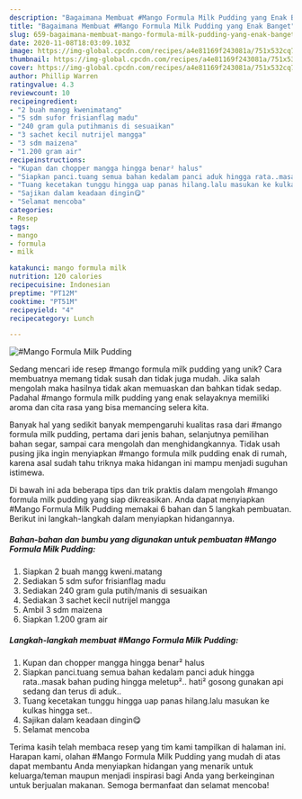 ```yaml
---
description: "Bagaimana Membuat #Mango Formula Milk Pudding yang Enak Banget"
title: "Bagaimana Membuat #Mango Formula Milk Pudding yang Enak Banget"
slug: 659-bagaimana-membuat-mango-formula-milk-pudding-yang-enak-banget
date: 2020-11-08T18:03:09.103Z
image: https://img-global.cpcdn.com/recipes/a4e81169f243081a/751x532cq70/mango-formula-milk-pudding-foto-resep-utama.jpg
thumbnail: https://img-global.cpcdn.com/recipes/a4e81169f243081a/751x532cq70/mango-formula-milk-pudding-foto-resep-utama.jpg
cover: https://img-global.cpcdn.com/recipes/a4e81169f243081a/751x532cq70/mango-formula-milk-pudding-foto-resep-utama.jpg
author: Phillip Warren
ratingvalue: 4.3
reviewcount: 10
recipeingredient:
- "2 buah mangg kwenimatang"
- "5 sdm sufor frisianflag madu"
- "240 gram gula putihmanis di sesuaikan"
- "3 sachet kecil nutrijel mangga"
- "3 sdm maizena"
- "1.200 gram air"
recipeinstructions:
- "Kupan dan chopper mangga hingga benar² halus"
- "Siapkan panci.tuang semua bahan kedalam panci aduk hingga rata..masak bahan puding hingga meletup².. hati² gosong gunakan api sedang dan terus di aduk.."
- "Tuang kecetakan tunggu hingga uap panas hilang.lalu masukan ke kulkas hingga set.."
- "Sajikan dalam keadaan dingin😋"
- "Selamat mencoba"
categories:
- Resep
tags:
- mango
- formula
- milk

katakunci: mango formula milk 
nutrition: 120 calories
recipecuisine: Indonesian
preptime: "PT12M"
cooktime: "PT51M"
recipeyield: "4"
recipecategory: Lunch

---
```



![#Mango Formula Milk Pudding](https://img-global.cpcdn.com/recipes/a4e81169f243081a/751x532cq70/mango-formula-milk-pudding-foto-resep-utama.jpg)

Sedang mencari ide resep #mango formula milk pudding yang unik? Cara membuatnya memang tidak susah dan tidak juga mudah. Jika salah mengolah maka hasilnya tidak akan memuaskan dan bahkan tidak sedap. Padahal #mango formula milk pudding yang enak selayaknya memiliki aroma dan cita rasa yang bisa memancing selera kita.

Banyak hal yang sedikit banyak mempengaruhi kualitas rasa dari #mango formula milk pudding, pertama dari jenis bahan, selanjutnya pemilihan bahan segar, sampai cara mengolah dan menghidangkannya. Tidak usah pusing jika ingin menyiapkan #mango formula milk pudding enak di rumah, karena asal sudah tahu triknya maka hidangan ini mampu menjadi suguhan istimewa.




Di bawah ini ada beberapa tips dan trik praktis dalam mengolah #mango formula milk pudding yang siap dikreasikan. Anda dapat menyiapkan #Mango Formula Milk Pudding memakai 6 bahan dan 5 langkah pembuatan. Berikut ini langkah-langkah dalam menyiapkan hidangannya.

<!--inarticleads1-->

##### Bahan-bahan dan bumbu yang digunakan untuk pembuatan #Mango Formula Milk Pudding:

1. Siapkan 2 buah mangg kweni.matang
1. Sediakan 5 sdm sufor frisianflag madu
1. Sediakan 240 gram gula putih/manis di sesuaikan
1. Sediakan 3 sachet kecil nutrijel mangga
1. Ambil 3 sdm maizena
1. Siapkan 1.200 gram air




<!--inarticleads2-->

##### Langkah-langkah membuat #Mango Formula Milk Pudding:

1. Kupan dan chopper mangga hingga benar² halus
1. Siapkan panci.tuang semua bahan kedalam panci aduk hingga rata..masak bahan puding hingga meletup².. hati² gosong gunakan api sedang dan terus di aduk..
1. Tuang kecetakan tunggu hingga uap panas hilang.lalu masukan ke kulkas hingga set..
1. Sajikan dalam keadaan dingin😋
1. Selamat mencoba




Terima kasih telah membaca resep yang tim kami tampilkan di halaman ini. Harapan kami, olahan #Mango Formula Milk Pudding yang mudah di atas dapat membantu Anda menyiapkan hidangan yang menarik untuk keluarga/teman maupun menjadi inspirasi bagi Anda yang berkeinginan untuk berjualan makanan. Semoga bermanfaat dan selamat mencoba!
